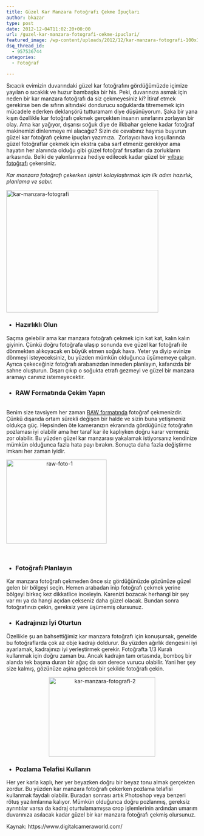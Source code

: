 ```yaml
---
title: Güzel Kar Manzara Fotoğrafı Çekme İpuçları
author: bkazar
type: post
date: 2012-12-04T11:02:20+00:00
url: /guzel-kar-manzara-fotografi-cekme-ipuclari/
featured_image: /wp-content/uploads/2012/12/kar-manzara-fotografi-100x100.jpg
dsq_thread_id:
  - 957536744
categories:
  - Fotoğraf

---
```

Sıcacık evimizin duvarındaki güzel kar fotoğrafını gördüğümüzde içimize yayılan o sıcaklık ve huzur bambaşka bir his. Peki, duvarınıza asmak için neden bir kar manzara fotoğrafı da siz çekmeyesiniz ki? İtiraf etmek gerekirse ben de sıfırın altındaki dondurucu soğuklarda titrememek için mücadele ederken deklanşörü tutturamam diye düşünüyorum. Şaka bir yana kışın özellikle kar fotoğrafı çekmek gerçekten insanın sınırlarını zorlayan bir olay. Ama kar yağıyor, dışarısı soğuk diye de ilkbahar gelene kadar fotoğraf makinemizi dinlenmeye mi alacağız? Sizin de cevabınız hayırsa buyurun güzel kar fotoğrafı çekme ipuçları yazımıza.  Zorlayıcı hava koşullarında güzel fotoğraflar çekmek için ekstra çaba sarf etmeniz gerekiyor ama hayatın her alanında olduğu gibi güzel fotoğraf fırsatları da zorlukların arkasında. Belki de yakınlarınıza hediye edilecek kadar güzel bir [yılbaşı fotoğrafı][1] çekersiniz.

_Kar manzara fotoğrafı çekerken işinizi kolaylaştırmak için ilk adım hazırlık, planlama ve sabır._

<img class="aligncenter size-large wp-image-9595" title="kar-manzara-fotografi" src="https://www.murekkep.org/wp-content/uploads/2012/12/kar-manzara-fotografi-400x322.jpg" alt="kar-manzara-fotografi" width="400" height="322" srcset="https://www.murekkep.org/wp-content/uploads/2012/12/kar-manzara-fotografi-400x322.jpg 400w, https://www.murekkep.org/wp-content/uploads/2012/12/kar-manzara-fotografi-50x40.jpg 50w, https://www.murekkep.org/wp-content/uploads/2012/12/kar-manzara-fotografi-125x100.jpg 125w, https://www.murekkep.org/wp-content/uploads/2012/12/kar-manzara-fotografi-248x200.jpg 248w, https://www.murekkep.org/wp-content/uploads/2012/12/kar-manzara-fotografi-378x305.jpg 378w, https://www.murekkep.org/wp-content/uploads/2012/12/kar-manzara-fotografi.jpg 630w" sizes="(max-width: 400px) 100vw, 400px" /> 

  * ### Hazırlıklı Olun

Saçma gelebilir ama kar manzara fotoğrafı çekmek için kat kat, kalın kalın giyinin. Çünkü doğru fotoğrafa ulaşıp sonunda eve güzel kar fotoğrafı ile dönmekten alıkoyacak en büyük etmen soğuk hava. Yeter ya diyip evinize dönmeyi isteyeceksiniz, bu yüzden mümkün olduğunca üşümemeye çalışın. Ayrıca çekeceğiniz fotoğrafı arabanızdan inmeden planlayın, kafanızda bir sahne oluşturun. Dışarı çıkıp o soğukta etrafı gezmeyi ve güzel bir manzara aramayı canınız istemeyecektir.

  * ### RAW Formatında Çekim Yapın

<p style="text-align: left;">
  <a href="https://www.murekkep.org/guzel-kar-manzara-fotografi-cekme-ipuclari-9594/raw-foto-1" rel="attachment wp-att-9597"><br /> </a>Benim size tavsiyem her zaman <a title="raw dosyası açma" href="https://www.murekkep.org/raw-nedir-ne-degildir-9587">RAW formatında</a> fotoğraf çekmenizdir. Çünkü dışarıda ortam sürekli değişen bir halde ve sizin buna yetişmeniz oldukça güç. Hepsinden öte kameranızın ekranında gördüğünüz fotoğrafın pozlaması iyi olabilir ama her taraf kar ile kaplıyken doğru karar vermeniz zor olabilir. Bu yüzden güzel kar manzarası yakalamak istiyorsanız kendinize mümkün olduğunca fazla hata payı bırakın. Sonuçta daha fazla değiştirme imkanı her zaman iyidir.
</p>

<a style="text-align: center;" href="https://www.murekkep.org/guzel-kar-manzara-fotografi-cekme-ipuclari-9594/raw-foto-1" rel="attachment wp-att-9597"><img class="wp-image-9597 aligncenter" title="raw-foto-1" src="https://www.murekkep.org/wp-content/uploads/2012/12/raw-foto-1-400x335.jpg" alt="raw-foto-1" width="264" height="221" srcset="https://www.murekkep.org/wp-content/uploads/2012/12/raw-foto-1-400x335.jpg 400w, https://www.murekkep.org/wp-content/uploads/2012/12/raw-foto-1-50x41.jpg 50w, https://www.murekkep.org/wp-content/uploads/2012/12/raw-foto-1-119x100.jpg 119w, https://www.murekkep.org/wp-content/uploads/2012/12/raw-foto-1-238x200.jpg 238w, https://www.murekkep.org/wp-content/uploads/2012/12/raw-foto-1-363x305.jpg 363w, https://www.murekkep.org/wp-content/uploads/2012/12/raw-foto-1.jpg 610w" sizes="(max-width: 264px) 100vw, 264px" /></a>

<div>
  <div style="text-align: center;">
    <span style="color: #0000ee;"><span style="text-decoration: underline;"><br /> </span></span>
  </div>
  
  <ul>
    <li>
      <h3>
        Fotoğrafı Planlayın
      </h3>
    </li>
  </ul>
  
  <p>
    Kar manzara fotoğrafı çekmeden önce siz gördüğünüzde gözünüze güzel gelen bir bölgeyi seçin. Hemen arabadan inip fotoğrafı çekmek yerine bölgeyi birkaç kez dikkatlice inceleyin. Karenizi bozacak herhangi bir şey var mı ya da hangi açıdan çekseniz daha güzel olacak. Bundan sonra fotoğrafınızı çekin, gereksiz yere üşümemiş olursunuz.
  </p>
  
  <ul>
    <li>
      <h3>
        Kadrajınızı İyi Oturtun
      </h3>
    </li>
  </ul>
  
  <p>
    Özellikle şu an bahsettiğimiz kar manzara fotoğrafı için konuşursak, genelde bu fotoğraflarda çok az obje kadrajı doldurur. Bu yüzden ağırlık dengesini iyi ayarlamak, kadrajınızı iyi yerleştirmek gerekir. Fotoğrafta 1/3 Kuralı kullanmak için doğru zaman bu. Ancak kadrajın tam ortasında, bomboş bir alanda tek başına duran bir ağaç da son derece vurucu olabilir. Yani her şey size kalmış, gözünüze aşina gelecek bir şekilde fotoğrafı çekin.
  </p>
  
  <p style="text-align: center;">
    <img class="aligncenter  wp-image-9598" title="kar-manzara-fotografi-2" src="https://www.murekkep.org/wp-content/uploads/2012/12/kar-manzara-fotografi-2-400x299.jpg" alt="kar-manzara-fotografi-2" width="280" height="209" srcset="https://www.murekkep.org/wp-content/uploads/2012/12/kar-manzara-fotografi-2-400x299.jpg 400w, https://www.murekkep.org/wp-content/uploads/2012/12/kar-manzara-fotografi-2-50x37.jpg 50w, https://www.murekkep.org/wp-content/uploads/2012/12/kar-manzara-fotografi-2-125x93.jpg 125w, https://www.murekkep.org/wp-content/uploads/2012/12/kar-manzara-fotografi-2-267x200.jpg 267w, https://www.murekkep.org/wp-content/uploads/2012/12/kar-manzara-fotografi-2-408x305.jpg 408w, https://www.murekkep.org/wp-content/uploads/2012/12/kar-manzara-fotografi-2.jpg 610w" sizes="(max-width: 280px) 100vw, 280px" />
  </p>
  
  <ul>
    <li>
      <h3>
        Pozlama Telafisi Kullanın
      </h3>
    </li>
  </ul>
  
  <p>
    Her yer karla kaplı, her yer beyazken doğru bir beyaz tonu almak gerçekten zordur. Bu yüzden kar manzara fotoğrafı çekerken pozlama telafisi kullanmak faydalı olabilir. Buradan sonrası artık Photoshop veya benzeri rötuş yazılımlarına kalıyor. Mümkün olduğunca doğru pozlanmış, gereksiz ayrıntılar varsa da kadraj oturtulamamışsa crop işlemlerinin ardından umarım duvarınıza asılacak kadar güzel bir kar manzara fotoğrafı çekmiş olursunuz.
  </p>
  
  <p>
    Kaynak: https://www.digitalcameraworld.com/
  </p>
  
  <p>
    &nbsp;
  </p>
</div>

 [1]: https://www.murekkep.org/yilbasi-icin-online-fotograf-efektleri-3780